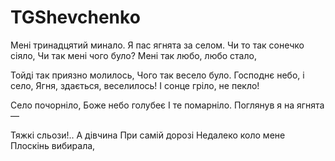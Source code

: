 ﻿# TGShevchenko


Мені тринадцятий минало.
Я пас ягнята за селом.
Чи то так сонечко сіяло,
Чи так мені чого було?
Мені так любо, любо стало,

Тойді так приязно молилось,
Чого так весело було.
Господнє небо, і село,
Ягня, здається, веселилось!
І сонце гріло, не пекло!

Село почорніло,
Боже небо голубеє
І те помарніло.
Поглянув я на ягнята —

Тяжкі сльози!.. А дівчина
При самій дорозі
Недалеко коло мене
Плоскінь вибирала,

